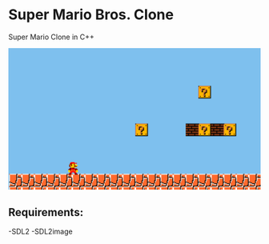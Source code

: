# Super Mario Bros. Clone
Super Mario Clone in C++

![](https://github.com/flavio-1703/mario/blob/master/screenshot.bmp)

## Requirements:
-SDL2
-SDL2image
